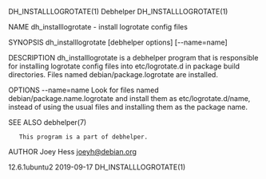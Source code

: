 DH_INSTALLLOGROTATE(1)                                                                            Debhelper                                                                            DH_INSTALLLOGROTATE(1)

NAME
       dh_installlogrotate - install logrotate config files

SYNOPSIS
       dh_installlogrotate [debhelper options] [--name=name]

DESCRIPTION
       dh_installlogrotate is a debhelper program that is responsible for installing logrotate config files into etc/logrotate.d in package build directories.  Files named debian/package.logrotate are
       installed.

OPTIONS
       --name=name
           Look for files named debian/package.name.logrotate and install them as etc/logrotate.d/name, instead of using the usual files and installing them as the package name.

SEE ALSO
       debhelper(7)

       This program is a part of debhelper.

AUTHOR
       Joey Hess <joeyh@debian.org>

12.6.1ubuntu2                                                                                     2019-09-17                                                                           DH_INSTALLLOGROTATE(1)
